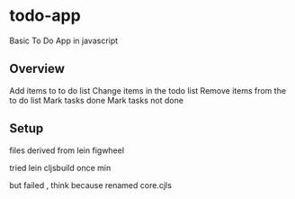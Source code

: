 # todo-app

Basic To Do App in javascript

## Overview

Add items to to do list
Change items in the todo list
Remove items from the to do list
Mark tasks done
Mark tasks not done 

## Setup

files derived from lein figwheel

tried
lein cljsbuild once min

but failed , think because renamed core.cjls



